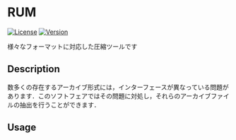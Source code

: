 # RUM
[![License](https://img.shields.io/badge/License-CC--0-green.svg)](https://github.com/KuratateH/RUM-README.md\_flows/blob/main/LICENSE)
[![Version](https://img.shields.io/badge/Version-1.0-green.svg)](https://github.com/tamada/developing\_flows/releases/tag/v1.0.4)
<!--[![DOI](https://zenodo.org/badge/335323499.svg)](https://zenodo.org/badge/latestdoi/335323499)-->

様々なフォーマットに対応した圧縮ツールです

## Description
数多くの存在するアーカイブ形式には，インターフェースが異なっている問題があります．このソフトフェアではその問題に対処し，それらのアーカイブファイルの抽出を行うことができます．

## Usage
